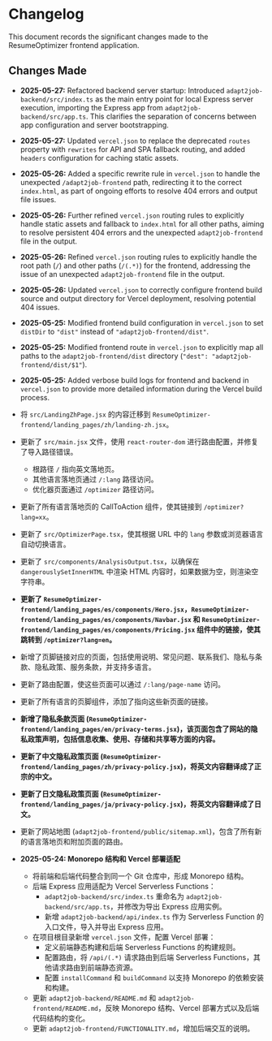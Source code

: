# Changelog

This document records the significant changes made to the ResumeOptimizer frontend application.

## Changes Made

*   **2025-05-27:** Refactored backend server startup: Introduced `adapt2job-backend/src/index.ts` as the main entry point for local Express server execution, importing the Express app from `adapt2job-backend/src/app.ts`. This clarifies the separation of concerns between app configuration and server bootstrapping.

*   **2025-05-27:** Updated `vercel.json` to replace the deprecated `routes` property with `rewrites` for API and SPA fallback routing, and added `headers` configuration for caching static assets.

*   **2025-05-26:** Added a specific rewrite rule in `vercel.json` to handle the unexpected `/adapt2job-frontend` path, redirecting it to the correct `index.html`, as part of ongoing efforts to resolve 404 errors and output file issues.
*   **2025-05-26:** Further refined `vercel.json` routing rules to explicitly handle static assets and fallback to `index.html` for all other paths, aiming to resolve persistent 404 errors and the unexpected `adapt2job-frontend` file in the output.
*   **2025-05-26:** Refined `vercel.json` routing rules to explicitly handle the root path (`/`) and other paths (`/(.*)`) for the frontend, addressing the issue of an unexpected `adapt2job-frontend` file in the output.
*   **2025-05-26:** Updated `vercel.json` to correctly configure frontend build source and output directory for Vercel deployment, resolving potential 404 issues.
*   **2025-05-25:** Modified frontend build configuration in `vercel.json` to set `distDir` to `"dist"` instead of `"adapt2job-frontend/dist"`.
*   **2025-05-25:** Modified frontend route in `vercel.json` to explicitly map all paths to the `adapt2job-frontend/dist` directory (`"dest": "adapt2job-frontend/dist/$1"`).
*   **2025-05-25:** Added verbose build logs for frontend and backend in `vercel.json` to provide more detailed information during the Vercel build process.
*   将 `src/LandingZhPage.jsx` 的内容迁移到 `ResumeOptimizer-frontend/landing_pages/zh/landing-zh.jsx`。
*   更新了 `src/main.jsx` 文件，使用 `react-router-dom` 进行路由配置，并修复了导入路径错误。
    *   根路径 `/` 指向英文落地页。
    *   其他语言落地页通过 `/:lang` 路径访问。
    *   优化器页面通过 `/optimizer` 路径访问。
*   更新了所有语言落地页的 CallToAction 组件，使其链接到 `/optimizer?lang=xx`。
*   更新了 `src/OptimizerPage.tsx`，使其根据 URL 中的 `lang` 参数或浏览器语言自动切换语言。
*   更新了 `src/components/AnalysisOutput.tsx`，以确保在 `dangerouslySetInnerHTML` 中渲染 HTML 内容时，如果数据为空，则渲染空字符串。
*   **更新了 `ResumeOptimizer-frontend/landing_pages/es/components/Hero.jsx`，`ResumeOptimizer-frontend/landing_pages/es/components/Navbar.jsx` 和 `ResumeOptimizer-frontend/landing_pages/es/components/Pricing.jsx` 组件中的链接，使其跳转到 `/optimizer?lang=en`。**
*   新增了页脚链接对应的页面，包括使用说明、常见问题、联系我们、隐私与条款、隐私政策、服务条款，并支持多语言。
*   更新了路由配置，使这些页面可以通过 `/:lang/page-name` 访问。
*   更新了所有语言的页脚组件，添加了指向这些新页面的链接。
*   **新增了隐私条款页面 (`ResumeOptimizer-frontend/landing_pages/en/privacy-terms.jsx`)，该页面包含了网站的隐私政策声明，包括信息收集、使用、存储和共享等方面的内容。**
*   **更新了中文隐私政策页面 (`ResumeOptimizer-frontend/landing_pages/zh/privacy-policy.jsx`)，将英文内容翻译成了正宗的中文。**
*   **更新了日文隐私政策页面 (`ResumeOptimizer-frontend/landing_pages/ja/privacy-policy.jsx`)，将英文内容翻译成了日文。**
*   更新了网站地图 (`adapt2job-frontend/public/sitemap.xml`)，包含了所有新的语言落地页和附加页面的路由。
*   **2025-05-24: Monorepo 结构和 Vercel 部署适配**
    *   将前端和后端代码整合到同一个 Git 仓库中，形成 Monorepo 结构。
    *   后端 Express 应用适配为 Vercel Serverless Functions：
        *   `adapt2job-backend/src/index.ts` 重命名为 `adapt2job-backend/src/app.ts`，并修改为导出 Express 应用实例。
        *   新增 `adapt2job-backend/api/index.ts` 作为 Serverless Function 的入口文件，导入并导出 Express 应用。
    *   在项目根目录新增 `vercel.json` 文件，配置 Vercel 部署：
        *   定义前端静态构建和后端 Serverless Functions 的构建规则。
        *   配置路由，将 `/api/(.*)` 请求路由到后端 Serverless Functions，其他请求路由到前端静态资源。
        *   配置 `installCommand` 和 `buildCommand` 以支持 Monorepo 的依赖安装和构建。
    *   更新 `adapt2job-backend/README.md` 和 `adapt2job-frontend/README.md`，反映 Monorepo 结构、Vercel 部署方式以及后端代码结构的变化。
    *   更新 `adapt2job-frontend/FUNCTIONALITY.md`，增加后端交互的说明。
